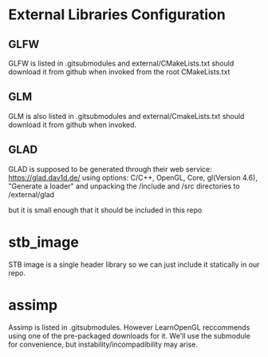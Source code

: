 # External Libraries Configuration

## GLFW
GLFW is listed in .gitsubmodules and external/CMakeLists.txt should download it from github when invoked from the root CMakeLists.txt

## GLM
GLM is also listed in .gitsubmodules and external/CmakeLists.txt should download it from github when invoked.

## GLAD
GLAD is supposed to be generated through their web service:
https://glad.dav1d.de/
using options: C/C++, OpenGL, Core, gl(Version 4.6), "Generate a loader"
and unpacking the /include and /src directories to /external/glad

but it is small enough that it should be included in this repo

# stb_image
STB image is a single header library so we can just include it statically in our repo.

# assimp
Assimp is listed in .gitsubmodules. However LearnOpenGL reccommends using one of the pre-packaged downloads for it.
We'll use the submodule for convenience, but instability/incompadibility may arise.